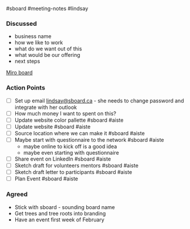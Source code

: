 #sboard #meeting-notes #lindsay

### Discussed

* business name
* how we like to work
* what do we want out of this
* what would be our offering
* next steps

[Miro board](https://miro.com/welcomeonboard/cmc0cG16eTJEOE15cEwyZDNiNURJcWZwNXFaVnFrTTY1VVJScDV5a2wwTld6elhsdExBT1R3eXY3cjNvVjhDbXwzNDU4NzY0NTc0ODU2Nzc3NzAyfDI=?share_link_id=713153333748)
### Action Points

- [ ] Set up email lindsay@sboard.ca - she needs to change password and integrate with her outlook
- [ ] How much money I want to spent on this?
- [ ] Update website color pallette #sboard #aiste 
- [ ] Update website #sboard #aiste 
- [ ] Source location where we can make it #sboard #aiste 
- [ ] Maybe start with questionnaire to the network #sboard #aiste
	- maybe online to kick off is a good idea
	- maybe even starting with questionnaire
- [ ] Share event on LinkedIn #sboard #aiste 
- [ ] Sketch draft for volunteers mentors #sboard #aiste 
- [ ] Sketch draft letter to participants #sboard #aiste 
- [ ] Plan Event #sboard #aiste
### Agreed

* Stick with sboard - sounding board name
* Get trees and tree roots into branding
* Have an event first week of February



